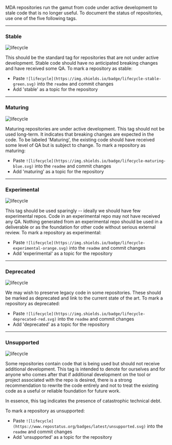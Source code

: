 MDA repositories run the gamut from code under active development to stale code that is no longer useful. To document the status of repositories, use one of the five following tags.

---------------------

### Stable

![lifecycle](https://img.shields.io/badge/lifecycle-stable-green.svg)

This should be the standard tag for repositories that are not under active development. Stable code should have no anticipated breaking changes and have received some QA. To mark  a repository as stable:

- Paste `![lifecycle](https://img.shields.io/badge/lifecycle-stable-green.svg)` into the `readme` and commit changes
- Add 'stable' as a topic for the repository

---------------------

### Maturing

![lifecycle](https://img.shields.io/badge/lifecycle-maturing-blue.svg)

Maturing repositories are under active development. This tag should not be used long-term. It indicates that breaking changes are expected in the code. To be labeled 'Maturing', the existing code should have received some level of QA but is subject to change. To mark  a repository as maturing:

- Paste `![lifecycle](https://img.shields.io/badge/lifecycle-maturing-blue.svg)` into the `readme` and commit changes
- Add 'maturing' as a topic for the repository

---------------------

### Experimental

![lifecycle](https://img.shields.io/badge/lifecycle-experimental-orange.svg)

This tag should be used sparingly -- ideally we should have few experimental repos. Code in an experimental repo may not have received any QA. Nothing generated from an experimental repo should be used in a deliverable or as the foundation for other code without serious external review. To mark  a repository as experimental:

- Paste `![lifecycle](https://img.shields.io/badge/lifecycle-experimental-orange.svg)` into the `readme` and commit changes
- Add 'experimental' as a topic for the repository

---------------------

### Deprecated

![lifecycle](https://img.shields.io/badge/lifecycle-deprecated-red.svg)

We may wish to preserve legacy code in some repositories. These should be marked as deprecated and link to the current state of the art. To mark  a repository as deprecated:

- Paste `![lifecycle](https://img.shields.io/badge/lifecycle-deprecated-red.svg)` into the `readme` and commit changes
- Add 'deprecated' as a topic for the repository

---------------------

### Unsupported

![lifecycle](https://www.repostatus.org/badges/latest/unsupported.svg)

Some repositories contain code that is being used but should not receive additional development. This tag is intended to denote for ourselves and for anyone who comes after that if additional development on the tool or project associated with the repo is desired, there is a strong recommendation to rewrite the code entirely and not to treat the existing code as a useful or reliable foundation for future work. 

In essence, this tag indicates the presence of catastrophic technical debt. 

To mark  a repository as unsupported:

- Paste `![lifecycle](https://www.repostatus.org/badges/latest/unsupported.svg)` into the `readme` and commit changes
- Add 'unsupported' as a topic for the repository
